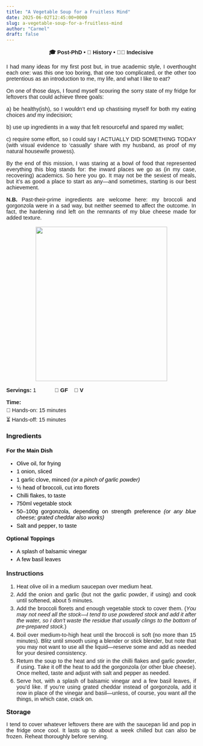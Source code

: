 ```yaml
---
title: "A Vegetable Soup for a Fruitless Mind"
date: 2025-06-02T12:45:00+0000
slug: a-vegetable-soup-for-a-fruitless-mind
author: "Carmel"
draft: false
---
```


<p class="p1" style="-webkit-text-stroke-color: rgb(0, 0, 0); font-feature-settings: normal; font-kerning: auto; font-optical-sizing: auto; font-size-adjust: none; font-size: 14.7px; font-stretch: normal; font-variant-alternates: normal; font-variant-east-asian: normal; font-variant-emoji: normal; font-variant-numeric: normal; font-variant-position: normal; font-variation-settings: normal; line-height: normal; margin: 0px 0px 16px; text-align: center;"><span class="s1" style="font-family: arial; font-kerning: none;"><span id="docs-internal-guid-001d5aac-7fff-2c85-0056-741b4b09e11f"><span face="Arial, sans-serif" style="font-size: 11pt; font-variant-alternates: normal; font-variant-east-asian: normal; font-variant-emoji: normal; font-variant-numeric: normal; font-variant-position: normal; font-weight: 700; vertical-align: baseline; white-space-collapse: preserve;">🎓 Post-PhD • 📘 History • 😵‍💫 Indecisive</span></span></span></p><p class="p1" style="-webkit-text-stroke-color: rgb(0, 0, 0); font-feature-settings: normal; font-kerning: auto; font-optical-sizing: auto; font-size-adjust: none; font-size: 14.7px; font-stretch: normal; font-variant-alternates: normal; font-variant-east-asian: normal; font-variant-emoji: normal; font-variant-numeric: normal; font-variant-position: normal; font-variation-settings: normal; line-height: normal; margin: 0px 0px 16px; text-align: justify;"><span style="font-family: arial;">I had many ideas for my first post but, in true academic style, I overthought each one: was this one too boring, that one too complicated, or the other too pretentious as an introduction to me, my life, and what I like to eat?</span></p><p class="p1" style="-webkit-text-stroke-color: rgb(0, 0, 0); font-feature-settings: normal; font-kerning: auto; font-optical-sizing: auto; font-size-adjust: none; font-size: 14.7px; font-stretch: normal; font-variant-alternates: normal; font-variant-east-asian: normal; font-variant-emoji: normal; font-variant-numeric: normal; font-variant-position: normal; font-variation-settings: normal; line-height: normal; margin: 0px 0px 16px; text-align: justify;"><span class="s1" style="font-family: arial; font-kerning: none;">On one of those days, I found myself scouring the sorry state of my fridge for leftovers that could achieve three goals:</span></p><p class="p1" style="-webkit-text-stroke-color: rgb(0, 0, 0); font-feature-settings: normal; font-kerning: auto; font-optical-sizing: auto; font-size-adjust: none; font-size: 14.7px; font-stretch: normal; font-variant-alternates: normal; font-variant-east-asian: normal; font-variant-emoji: normal; font-variant-numeric: normal; font-variant-position: normal; font-variation-settings: normal; line-height: normal; margin: 0px 0px 16px; text-align: justify;"><span class="s1" style="font-family: arial; font-kerning: none;">a) be healthy(ish), so I wouldn’t end up chastising myself for both my eating choices <i>and</i> my indecision;</span></p><p class="p1" style="-webkit-text-stroke-color: rgb(0, 0, 0); font-feature-settings: normal; font-kerning: auto; font-optical-sizing: auto; font-size-adjust: none; font-size: 14.7px; font-stretch: normal; font-variant-alternates: normal; font-variant-east-asian: normal; font-variant-emoji: normal; font-variant-numeric: normal; font-variant-position: normal; font-variation-settings: normal; line-height: normal; margin: 0px 0px 16px; text-align: justify;"><span class="s1" style="font-family: arial; font-kerning: none;">b) use up ingredients in a way that felt resourceful and spared my wallet;</span></p><p class="p1" style="-webkit-text-stroke-color: rgb(0, 0, 0); font-feature-settings: normal; font-kerning: auto; font-optical-sizing: auto; font-size-adjust: none; font-size: 14.7px; font-stretch: normal; font-variant-alternates: normal; font-variant-east-asian: normal; font-variant-emoji: normal; font-variant-numeric: normal; font-variant-position: normal; font-variation-settings: normal; line-height: normal; margin: 0px 0px 16px; text-align: justify;"><span class="s1" style="font-family: arial; font-kerning: none;">c) require some effort, so I could say I ACTUALLY DID SOMETHING TODAY (with visual evidence to ‘casually’ share with my husband, as proof of my natural housewife prowess).</span></p><p class="p1" style="-webkit-text-stroke-color: rgb(0, 0, 0); font-feature-settings: normal; font-kerning: auto; font-optical-sizing: auto; font-size-adjust: none; font-size: 14.7px; font-stretch: normal; font-variant-alternates: normal; font-variant-east-asian: normal; font-variant-emoji: normal; font-variant-numeric: normal; font-variant-position: normal; font-variation-settings: normal; line-height: normal; margin: 0px 0px 16px; text-align: justify;"><span class="s1" style="font-family: arial; font-kerning: none;">By the end of this mission, I was staring at a bowl of food that represented everything this blog stands for: the inward places we go as (in my case, recovering) academics. So here you go. It may not be the sexiest of meals, but it’s as good a place to start as any—and sometimes, starting is our best achievement.</span></p><p class="p1" style="-webkit-text-stroke-color: rgb(0, 0, 0); font-feature-settings: normal; font-kerning: auto; font-optical-sizing: auto; font-size-adjust: none; font-size: 14.7px; font-stretch: normal; font-variant-alternates: normal; font-variant-east-asian: normal; font-variant-emoji: normal; font-variant-numeric: normal; font-variant-position: normal; font-variation-settings: normal; line-height: normal; margin: 0px 0px 16px; text-align: justify;"><span style="font-family: arial;"><b style="-webkit-text-stroke: rgb(0, 0, 0);">N.B.</b><span style="-webkit-text-stroke: rgb(0, 0, 0);"> Past-their-prime ingredients are welcome here: my broccoli and gorgonzola were in a sad way, but neither seemed to affect the </span><span style="-webkit-text-stroke: rgb(0, 0, 0);">outcome. In fact, the hardening rind left on the remnants of my blue cheese made for added</span><span class="s1" style="-webkit-text-stroke: rgb(0, 0, 0); font-kerning: none;"> texture.</span><span class="s2" style="-webkit-text-stroke: rgb(0, 0, 0); font-feature-settings: normal; font-kerning: none; font-optical-sizing: auto; font-size-adjust: none; font-size: 12px; font-stretch: normal; font-variant-alternates: normal; font-variant-east-asian: normal; font-variant-emoji: normal; font-variant-numeric: normal; font-variant-position: normal; font-variation-settings: normal; line-height: normal;"> </span></span></p><div class="separator" style="clear: both; text-align: center;"><a href="https://blogger.googleusercontent.com/img/b/R29vZ2xl/AVvXsEg4dzP-fkiVsrlXi4p2ZvknhQTTsDsbXeU1M93OspiF4muEULVE56Rh4XU16Qrj7TF29gP30cLJB3l2m3vfRGdOtNZYM8X0ZfjarC-sRewUfpSrYRpN2uhADuhfFqek4tggCLMzuYtj2hF51E3yiiAcm4VBYy8moEzpLG0yUcWwedMl6ZpNTot62fPRUyA/s2081/Broccoli%20soup%20edited.jpg" style="margin-left: 1em; margin-right: 1em;"><span style="font-family: arial;"><img border="0" data-original-height="2081" data-original-width="1773" height="409" src="https://blogger.googleusercontent.com/img/b/R29vZ2xl/AVvXsEg4dzP-fkiVsrlXi4p2ZvknhQTTsDsbXeU1M93OspiF4muEULVE56Rh4XU16Qrj7TF29gP30cLJB3l2m3vfRGdOtNZYM8X0ZfjarC-sRewUfpSrYRpN2uhADuhfFqek4tggCLMzuYtj2hF51E3yiiAcm4VBYy8moEzpLG0yUcWwedMl6ZpNTot62fPRUyA/w349-h409/Broccoli%20soup%20edited.jpg" width="349" /></span></a></div><div class="separator" style="clear: both; text-align: justify;"><span style="font-family: arial;"><br /></span></div>

<p class="p1" style="-webkit-text-stroke-color: rgb(0, 0, 0); font-feature-settings: normal; font-kerning: auto; font-optical-sizing: auto; font-size-adjust: none; font-size: 14.7px; font-stretch: normal; font-variant-alternates: normal; font-variant-east-asian: normal; font-variant-emoji: normal; font-variant-numeric: normal; font-variant-position: normal; font-variation-settings: normal; line-height: normal; margin: 0px 0px 16px; text-align: justify;"><span style="font-family: arial;"><span><strong>Servings:</strong> 1<span>    </span><span>    </span><span>  </span><span>  </span></span><span id="docs-internal-guid-9bddfa1b-7fff-626f-aa50-634d6db212d1"><span face="Arial, sans-serif" style="font-size: 11pt; font-variant-alternates: normal; font-variant-east-asian: normal; font-variant-emoji: normal; font-variant-numeric: normal; font-variant-position: normal; vertical-align: baseline; white-space-collapse: preserve;">🥖 </span><span face="Arial, sans-serif" style="font-size: 11pt; font-variant-alternates: normal; font-variant-east-asian: normal; font-variant-emoji: normal; font-variant-numeric: normal; font-variant-position: normal; font-weight: 700; vertical-align: baseline; white-space-collapse: preserve;">GF</span></span><span id="docs-internal-guid-74525aa4-7fff-75e0-071e-8b25a2eabf01"><span face="Arial, sans-serif" style="font-size: 11pt; font-variant-alternates: normal; font-variant-east-asian: normal; font-variant-emoji: normal; font-variant-numeric: normal; font-variant-position: normal; font-weight: 700; vertical-align: baseline; white-space-collapse: preserve;">    </span></span><span id="docs-internal-guid-eeceeb13-7fff-85ca-da6b-a6ca8fb67372"><span face="Arial, sans-serif" style="font-size: 11pt; font-variant-alternates: normal; font-variant-east-asian: normal; font-variant-emoji: normal; font-variant-numeric: normal; font-variant-position: normal; font-weight: 700; vertical-align: baseline; white-space-collapse: preserve;">🥕 V</span></span></span></p><p dir="ltr" style="line-height: 1.38; margin-bottom: 12pt; margin-top: 12pt;"></p><div style="text-align: justify;"><p class="p1" style="-webkit-text-stroke-color: rgb(0, 0, 0); font-family: Arial; font-feature-settings: normal; font-kerning: auto; font-optical-sizing: auto; font-size-adjust: none; font-size: 14.7px; font-stretch: normal; font-variant-alternates: normal; font-variant-east-asian: normal; font-variant-emoji: normal; font-variant-numeric: normal; font-variant-position: normal; font-variation-settings: normal; line-height: normal; margin: 0px 0px 5.2px; text-align: start;"><span class="s1" style="font-kerning: none;"><b>Time:</b></span></p><p class="p1" style="-webkit-text-stroke-color: rgb(0, 0, 0); font-family: Arial; font-feature-settings: normal; font-kerning: auto; font-optical-sizing: auto; font-size-adjust: none; font-size: 14.7px; font-stretch: normal; font-variant-alternates: normal; font-variant-east-asian: normal; font-variant-emoji: normal; font-variant-numeric: normal; font-variant-position: normal; font-variation-settings: normal; line-height: normal; margin: 0px 0px 5.2px; text-align: start;"><span class="s1" style="font-kerning: none;">👐 Hands-on: 15 minutes</span></p><p class="p1" style="-webkit-text-stroke-color: rgb(0, 0, 0); font-family: Arial; font-feature-settings: normal; font-kerning: auto; font-optical-sizing: auto; font-size-adjust: none; font-size: 14.7px; font-stretch: normal; font-variant-alternates: normal; font-variant-east-asian: normal; font-variant-emoji: normal; font-variant-numeric: normal; font-variant-position: normal; font-variation-settings: normal; line-height: normal; margin: 0px 0px 5.2px; text-align: start;"><span class="s1" style="font-kerning: none;">⏳ Hands-off: 15 minutes</span></p></div><p></p><h3 dir="ltr" style="line-height: 1.38; margin-bottom: 4pt; margin-top: 14pt; text-align: justify;"><span style="background-color: transparent; color: black; font-family: arial; font-size: 13pt; font-style: normal; font-variant: normal; font-weight: 700; text-decoration: none; vertical-align: baseline; white-space: pre;">Ingredients</span></h3><h4 dir="ltr" style="line-height: 1.38; margin-bottom: 2pt; margin-top: 12pt; text-align: justify;"><span style="background-color: transparent; color: black; font-family: arial; font-size: 11pt; font-style: normal; font-variant: normal; font-weight: 700; text-decoration: none; vertical-align: baseline; white-space: pre;">For the Main Dish</span></h4><div><span style="background-color: transparent; color: black; font-family: arial; font-size: 11pt; font-style: normal; font-variant: normal; font-weight: 700; text-decoration: none; vertical-align: baseline; white-space: pre;"><ul class="ul1" style="font-size: medium; font-weight: 400; white-space: normal;"><li class="li1" style="-webkit-text-stroke: rgb(0, 0, 0); font-family: Arial; font-feature-settings: normal; font-kerning: auto; font-optical-sizing: auto; font-size-adjust: none; font-size: 14.7px; font-stretch: normal; font-variant-alternates: normal; font-variant-east-asian: normal; font-variant-emoji: normal; font-variant-numeric: normal; font-variant-position: normal; font-variation-settings: normal; line-height: normal; margin: 0px 0px 5.2px; text-align: justify;"><span class="s1"></span><span class="s2" style="font-kerning: none;">Olive oil, for frying</span></li><li class="li1" style="-webkit-text-stroke: rgb(0, 0, 0); font-family: Arial; font-feature-settings: normal; font-kerning: auto; font-optical-sizing: auto; font-size-adjust: none; font-size: 14.7px; font-stretch: normal; font-variant-alternates: normal; font-variant-east-asian: normal; font-variant-emoji: normal; font-variant-numeric: normal; font-variant-position: normal; font-variation-settings: normal; line-height: normal; margin: 0px 0px 5.2px; text-align: justify;"><span class="s2" style="font-kerning: none;">1 onion, sliced</span></li><li class="li1" style="-webkit-text-stroke: rgb(0, 0, 0); font-family: Arial; font-feature-settings: normal; font-kerning: auto; font-optical-sizing: auto; font-size-adjust: none; font-size: 14.7px; font-stretch: normal; font-variant-alternates: normal; font-variant-east-asian: normal; font-variant-emoji: normal; font-variant-numeric: normal; font-variant-position: normal; font-variation-settings: normal; line-height: normal; margin: 0px 0px 5.2px; text-align: justify;"><span class="s2" style="font-kerning: none;">1 garlic clove, minced <i>(or a pinch of garlic powder)</i><i></i></span></li><li class="li1" style="-webkit-text-stroke: rgb(0, 0, 0); font-family: Arial; font-feature-settings: normal; font-kerning: auto; font-optical-sizing: auto; font-size-adjust: none; font-size: 14.7px; font-stretch: normal; font-variant-alternates: normal; font-variant-east-asian: normal; font-variant-emoji: normal; font-variant-numeric: normal; font-variant-position: normal; font-variation-settings: normal; line-height: normal; margin: 0px 0px 5.2px; text-align: justify;"><span class="s2" style="font-kerning: none;">½ head of broccoli, cut into florets</span></li><li class="li1" style="-webkit-text-stroke: rgb(0, 0, 0); font-family: Arial; font-feature-settings: normal; font-kerning: auto; font-optical-sizing: auto; font-size-adjust: none; font-size: 14.7px; font-stretch: normal; font-variant-alternates: normal; font-variant-east-asian: normal; font-variant-emoji: normal; font-variant-numeric: normal; font-variant-position: normal; font-variation-settings: normal; line-height: normal; margin: 0px 0px 5.2px; text-align: justify;"><span class="s2" style="font-kerning: none;">Chilli flakes, to taste</span></li><li class="li1" style="-webkit-text-stroke: rgb(0, 0, 0); font-family: Arial; font-feature-settings: normal; font-kerning: auto; font-optical-sizing: auto; font-size-adjust: none; font-size: 14.7px; font-stretch: normal; font-variant-alternates: normal; font-variant-east-asian: normal; font-variant-emoji: normal; font-variant-numeric: normal; font-variant-position: normal; font-variation-settings: normal; line-height: normal; margin: 0px 0px 5.2px; text-align: justify;"><span class="s2" style="font-kerning: none;">750ml vegetable stock</span></li><li class="li1" style="-webkit-text-stroke: rgb(0, 0, 0); font-family: Arial; font-feature-settings: normal; font-kerning: auto; font-optical-sizing: auto; font-size-adjust: none; font-size: 14.7px; font-stretch: normal; font-variant-alternates: normal; font-variant-east-asian: normal; font-variant-emoji: normal; font-variant-numeric: normal; font-variant-position: normal; font-variation-settings: normal; line-height: normal; margin: 0px 0px 5.2px; text-align: justify;"><span class="s2" style="font-kerning: none;">50–100g gorgonzola, depending on strength preference <i>(or any blue cheese; grated cheddar also works)</i><i></i></span></li><li class="li1" style="-webkit-text-stroke: rgb(0, 0, 0); font-family: Arial; font-feature-settings: normal; font-kerning: auto; font-optical-sizing: auto; font-size-adjust: none; font-size: 14.7px; font-stretch: normal; font-variant-alternates: normal; font-variant-east-asian: normal; font-variant-emoji: normal; font-variant-numeric: normal; font-variant-position: normal; font-variation-settings: normal; line-height: normal; margin: 0px 0px 5.2px; text-align: justify;"><span class="s2" style="font-kerning: none;">Salt and pepper, to taste</span></li></ul></span></div><h4 dir="ltr" style="line-height: 1.38; margin-bottom: 2pt; margin-top: 12pt; text-align: justify;"><span style="background-color: transparent; color: black; font-family: arial; font-size: 11pt; font-style: normal; font-variant: normal; font-weight: 700; text-decoration: none; vertical-align: baseline; white-space: pre;">Optional Toppings</span></h4><div><span style="background-color: transparent; color: black; font-family: arial; font-size: 11pt; font-style: normal; font-variant: normal; font-weight: 700; text-decoration: none; vertical-align: baseline; white-space: pre;"><ul class="ul1" style="font-size: medium; font-weight: 400; white-space: normal;"><li class="li1" style="-webkit-text-stroke: rgb(0, 0, 0); font-family: Arial; font-feature-settings: normal; font-kerning: auto; font-optical-sizing: auto; font-size-adjust: none; font-size: 14.7px; font-stretch: normal; font-variant-alternates: normal; font-variant-east-asian: normal; font-variant-emoji: normal; font-variant-numeric: normal; font-variant-position: normal; font-variation-settings: normal; line-height: normal; margin: 0px 0px 5.2px; text-align: justify;"><span class="s1"></span><span class="s2" style="font-kerning: none;">A splash of balsamic vinegar</span></li><li class="li1" style="-webkit-text-stroke: rgb(0, 0, 0); font-family: Arial; font-feature-settings: normal; font-kerning: auto; font-optical-sizing: auto; font-size-adjust: none; font-size: 14.7px; font-stretch: normal; font-variant-alternates: normal; font-variant-east-asian: normal; font-variant-emoji: normal; font-variant-numeric: normal; font-variant-position: normal; font-variation-settings: normal; line-height: normal; margin: 0px 0px 5.2px; text-align: justify;"><span class="s2" style="font-kerning: none;">A few basil leaves</span></li></ul></span></div><h3 dir="ltr" style="line-height: 1.38; margin-bottom: 4pt; margin-top: 14pt;"><p class="p1" style="-webkit-text-stroke-color: rgb(0, 0, 0); font-family: Arial; font-feature-settings: normal; font-kerning: auto; font-optical-sizing: auto; font-size-adjust: none; font-size: 17.3px; font-stretch: normal; font-variant-alternates: normal; font-variant-east-asian: normal; font-variant-emoji: normal; font-variant-numeric: normal; font-variant-position: normal; font-variation-settings: normal; font-weight: 400; line-height: normal; margin: 0px 0px 5.3px; text-align: justify;"><span class="s1" style="font-kerning: none;"><b>Instructions</b><b></b></span></p><ol class="ol1" style="font-size: medium; font-weight: 400; text-align: left;"><li class="li2" style="-webkit-text-stroke: rgb(0, 0, 0); font-family: Arial; font-feature-settings: normal; font-kerning: auto; font-optical-sizing: auto; font-size-adjust: none; font-size: 14.7px; font-stretch: normal; font-variant-alternates: normal; font-variant-east-asian: normal; font-variant-emoji: normal; font-variant-numeric: normal; font-variant-position: normal; font-variation-settings: normal; line-height: normal; margin: 0px 0px 5.3px; text-align: justify;"><span class="s1" style="font-kerning: none;">Heat olive oil in a medium saucepan over medium heat.</span></li><li class="li2" style="-webkit-text-stroke: rgb(0, 0, 0); font-family: Arial; font-feature-settings: normal; font-kerning: auto; font-optical-sizing: auto; font-size-adjust: none; font-size: 14.7px; font-stretch: normal; font-variant-alternates: normal; font-variant-east-asian: normal; font-variant-emoji: normal; font-variant-numeric: normal; font-variant-position: normal; font-variation-settings: normal; line-height: normal; margin: 0px 0px 5.3px; text-align: justify;"><span class="s1" style="font-kerning: none;">Add the onion and garlic (but not the garlic powder, if using) and cook until softened, about 5 minutes.</span></li><li class="li2" style="-webkit-text-stroke: rgb(0, 0, 0); font-family: Arial; font-feature-settings: normal; font-kerning: auto; font-optical-sizing: auto; font-size-adjust: none; font-size: 14.7px; font-stretch: normal; font-variant-alternates: normal; font-variant-east-asian: normal; font-variant-emoji: normal; font-variant-numeric: normal; font-variant-position: normal; font-variation-settings: normal; line-height: normal; margin: 0px 0px 5.3px; text-align: justify;"><span class="s1" style="font-kerning: none;">Add the broccoli florets and enough vegetable stock to cover them. (<i>You may not need all the stock—I tend to use powdered stock and add it after the water, so I don’t waste the residue that usually clings to the bottom of pre-prepared stock.</i>)</span></li><li class="li2" style="-webkit-text-stroke: rgb(0, 0, 0); font-family: Arial; font-feature-settings: normal; font-kerning: auto; font-optical-sizing: auto; font-size-adjust: none; font-size: 14.7px; font-stretch: normal; font-variant-alternates: normal; font-variant-east-asian: normal; font-variant-emoji: normal; font-variant-numeric: normal; font-variant-position: normal; font-variation-settings: normal; line-height: normal; margin: 0px 0px 5.3px; text-align: justify;"><span class="s1" style="font-kerning: none;">Boil over medium-to-high heat until the broccoli is soft (no more than 15 minutes). Blitz until smooth using a blender or stick blender, but note that you may not want to use all the liquid—reserve some and add as needed for your desired consistency.</span></li><li class="li2" style="-webkit-text-stroke: rgb(0, 0, 0); font-family: Arial; font-feature-settings: normal; font-kerning: auto; font-optical-sizing: auto; font-size-adjust: none; font-size: 14.7px; font-stretch: normal; font-variant-alternates: normal; font-variant-east-asian: normal; font-variant-emoji: normal; font-variant-numeric: normal; font-variant-position: normal; font-variation-settings: normal; line-height: normal; margin: 0px 0px 5.3px; text-align: justify;"><span class="s1" style="font-kerning: none;">Return the soup to the heat and stir in the chilli flakes and garlic powder, if using. Take it off the heat to add the gorgonzola (or other blue cheese). Once melted, taste and adjust with salt and pepper as needed.</span></li><li class="li2" style="-webkit-text-stroke: rgb(0, 0, 0); font-family: Arial; font-feature-settings: normal; font-kerning: auto; font-optical-sizing: auto; font-size-adjust: none; font-size: 14.7px; font-stretch: normal; font-variant-alternates: normal; font-variant-east-asian: normal; font-variant-emoji: normal; font-variant-numeric: normal; font-variant-position: normal; font-variation-settings: normal; line-height: normal; margin: 0px 0px 5.3px; text-align: justify;"><span class="s1" style="font-kerning: none;">Serve hot, with a splash of balsamic vinegar and a few basil leaves, if you’d like. </span>If you’re using grated cheddar instead of gorgonzola, add it now in place of the <span style="-webkit-text-stroke-width: initial;">vinegar and basil—unless, of course, you want </span><i style="-webkit-text-stroke-width: initial;">all</i><span style="-webkit-text-stroke-width: initial;"> the things, in which case, crack on.</span></li></ol></h3><div style="text-align: justify;"><span style="background-color: transparent; color: black; font-family: arial; font-size: 13pt; font-style: normal; font-variant: normal; font-weight: 700; text-decoration: none; vertical-align: baseline; white-space: pre;">Storage</span></div><p><span id="docs-internal-guid-5063af59-7fff-41a9-925a-62a4331c127e" style="font-family: arial;"></span></p><p class="p1" style="-webkit-text-stroke-color: rgb(0, 0, 0); font-feature-settings: normal; font-kerning: auto; font-optical-sizing: auto; font-size-adjust: none; font-size: 14.7px; font-stretch: normal; font-variant-alternates: normal; font-variant-east-asian: normal; font-variant-emoji: normal; font-variant-numeric: normal; font-variant-position: normal; font-variation-settings: normal; line-height: normal; margin: 0px; text-align: justify;"><span class="s1" style="font-kerning: none;"><span style="font-family: arial;">I tend to cover whatever leftovers there are with the saucepan lid and pop in the fridge once cool. It lasts up to about a week chilled but can also be frozen. Reheat thoroughly before serving.</span></span></p>

